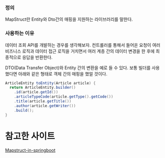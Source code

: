 ### 정의

MapStruct란 Entity와 Dto간의 매핑을 지원하는 라이브러리를 말한다.

### 사용하는 이유

데이터 조회 API를 개발하는 경우를 생각해보자. 컨트롤러를 통해서 들어온 요청이 여러 비즈니스 로직과 데이터 접근 로직을 거치면서 여러 계층 간의 데이터 변경을 한 후에 최종적으로 응답을 반환한다.

DTO(Data Transfer Object)와 Entity 간의 변환을 예로 들 수 있다. 보통 빌더를 사용했다면 아래와 같은 형태로 객체 간의 매핑을 했얼 것이다.

```java
ArticleEntity toEntity(Article article) {
  return ArticleEntity.builder()
    .id(article.getId())
    .articleTypeCode(article.getType().getCode())
    .title(article.getTitle())
    .author(article.getWriter())
    .build();
}
```

# 참고한 사이트

[Mapstruct-in-springboot](https://madplay.github.io/post/mapstruct-in-springboot)
